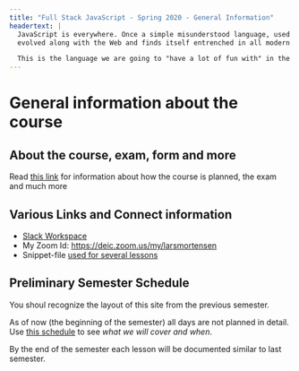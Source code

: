 ```yaml
---
title: "Full Stack JavaScript - Spring 2020 - General Information"
headertext: |
  JavaScript is everywhere. Once a simple misunderstood language, used only for simple browser manipulations, it has now 
  evolved along with the Web and finds itself entrenched in all modern browsers, complex Web applications, mobile apps, server-side applications, desktop applications and in emerging platforms like the Internet of Things

  This is the language we are going to "have a lot of fun with" in the coming months :-)
---
```


# General information about the course

## About the course, exam, form and more

Read [this link](https://docs.google.com/document/d/16zN81QlflXgs31w8UfSWKt9kWRAKYueb6uKAQ4eOR6M/edit?usp=sharing) for information about how the course is planned, the exam and much more

## Various Links and Connect information

- [Slack Workspace](fullstackjsspring2020.slack.com)
- My Zoom Id: https://deic.zoom.us/my/larsmortensen
- Snippet-file [used for several lessons](https://docs.google.com/document/d/1s-Uczqyj0AQG1Kc2pD43M-xr9en3DvPUxRv0rX27u0I/edit)

## Preliminary Semester Schedule

You shoul recognize the layout of this site from the previous semester.

As of now (the beginning of the semester) all days are not planned in detail. Use [this schedule](https://docs.google.com/document/d/1aRBDO7soCtXNBO7IsK24M-mnO2tE1GjLKzuOGhnu7u4/edit?usp=sharing) to see _what we will cover and when_.

By the end of the semester each lesson will be documented similar to last semester.
